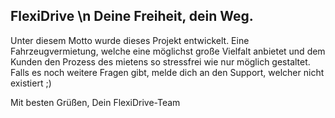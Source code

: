 ## FlexiDrive \n Deine Freiheit, dein Weg.

Unter diesem Motto wurde dieses Projekt entwickelt. Eine Fahrzeugvermietung, welche eine möglichst große Vielfalt anbietet und dem Kunden den Prozess des mietens so stressfrei wie nur möglich gestaltet.
Falls es noch weitere Fragen gibt, melde dich an den Support, welcher nicht existiert ;)

Mit besten Grüßen,
Dein FlexiDrive-Team
